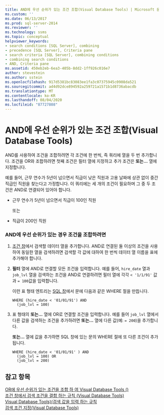 ```yaml
---
title: AND에 우선 순위가 있는 조건 조합(Visual Database Tools) | Microsoft 문서
ms.custom: ''
ms.date: 06/13/2017
ms.prod: sql-server-2014
ms.reviewer: ''
ms.technology: ssms
ms.topic: conceptual
helpviewer_keywords:
- search conditions [SQL Server], combining
- precedence [SQL Server], Criteria pane
- search criteria [SQL Server], combining conditions
- combining search conditions
- AND, Criteria pane
ms.assetid: 450eb2eb-6ea3-405b-8dd2-1ff926c016e7
author: stevestein
ms.author: sstein
ms.openlocfilehash: 917d5381bc83083ee1fa3c07375945c0908da521
ms.sourcegitcommit: ad4d92dce894592a259721a1571b1d8736abacdb
ms.translationtype: MT
ms.contentlocale: ko-KR
ms.lasthandoff: 08/04/2020
ms.locfileid: "87727808"
---
```

# <a name="combine-conditions-when-and-has-precedence-visual-database-tools"></a>AND에 우선 순위가 있는 조건 조합(Visual Database Tools)
  AND를 사용하여 조건을 조합하려면 각 조건에 한 번씩, 즉 쿼리에 열을 두 번 추가합니다. 조건을 OR와 조합하려면 첫째 조건은 필터 열에 지정하고 추가 조건은 **또는...** 열에 지정합니다.  
  
 예를 들어, 근무 연수가 5년이 넘으면서 직급이 낮은 직원과 고용 날짜에 상관 없이 중간 직급인 직원을 찾는다고 가정합니다. 이 쿼리에는 세 개의 조건이 필요하며 그 중 두 조건은 AND로 연결되어 있어야 합니다.  
  
-   근무 연수가 5년이 넘으면서 직급이 100인 직원  
  
     또는  
  
-   직급이 200인 직원  
  
### <a name="to-combine-conditions-when-and-has-precedence"></a>AND에 우선 순위가 있는 경우 조건을 조합하려면  
  
1.  [조건 창](visual-database-tools.md)에서 검색할 데이터 열을 추가합니다. AND로 연결된 둘 이상의 조건을 사용하여 동일한 열을 검색하려면 검색할 각 값에 대하여 한 번씩 데이터 열 이름을 표에 추가해야 합니다.  
  
2.  **필터** 열에 AND로 연결할 모든 조건을 입력합니다. 예를 들어, `hire_date` 열과 `job_lvl` 열을 검색하는 조건을 AND로 연결하려면 필터 열에 각각 `< '1/1/91'` 값과 `= 100`값을 입력합니다.  
  
     이런 표 형태 엔트리는 [SQL 창](sql-pane-visual-database-tools.md)에서 문에 다음과 같은 WHERE 절을 만듭니다.  
  
    ```  
    WHERE (hire_date < '01/01/91') AND  
      (job_lvl = 100)  
    ```  
  
3.  표 형태의 **또는...** 열에 OR로 연결할 조건을 입력합니다. 예를 들어 `job_lvl` 열에서 다른 값을 검색하는 조건을 추가하려면 **또는...** 열에 다른 값(예: `= 200`)을 추가합니다.  
  
     **또는...** 열에 값을 추가하면 SQL 창에 있는 문의 WHERE 절에 또 다른 조건이 추가됩니다.  
  
    ```  
    WHERE (hire_date < '01/01/91' ) AND  
      (job_lvl = 100) OR   
      (job_lvl = 200)  
    ```  
  
## <a name="see-also"></a>참고 항목  
 [OR에 우선 순위가 있는 조건을 조합 하 여 Visual Database Tools &#40;&#41;](combine-conditions-when-or-has-precedence-visual-database-tools.md)   
 [조건 창에서 검색 조건을 결합 하는 규칙 &#40;Visual Database Tools&#41;](conventions-combine-search-conditions-in-criteria-pane-visual-db-tools.md)   
 [Visual Database Tools&#41;&#40;검색 값을 입력 하는 규칙](rules-for-entering-search-values-visual-database-tools.md)   
 [검색 조건 지정&#40;Visual Database Tools&#41;](specify-search-criteria-visual-database-tools.md)  
  
  
